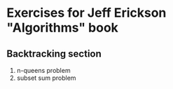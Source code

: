 # Exercises for Jeff Erickson "Algorithms" book 

## Backtracking section
1. n-queens problem
2. subset sum problem
